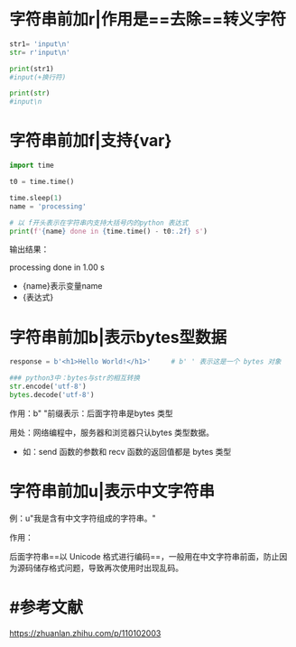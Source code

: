 # 字符串前加r|作用是==去除==转义字符

```python
str1= 'input\n'
str= r'input\n'

print(str1) 
#input(+换行符)

print(str) 
#input\n
```



# 字符串前加f|支持{var}

```python
import time

t0 = time.time()

time.sleep(1)
name = 'processing'

# 以 f开头表示在字符串内支持大括号内的python 表达式
print(f'{name} done in {time.time() - t0:.2f} s') 
```

输出结果：

processing done in 1.00 s

- {name}表示变量name
- {表达式}



# 字符串前加b|表示bytes型数据

```python
response = b'<h1>Hello World!</h1>'     # b' ' 表示这是一个 bytes 对象

### python3中：bytes与str的相互转换
str.encode('utf-8')
bytes.decode('utf-8')
```

作用：b" "前缀表示：后面字符串是bytes 类型

用处：网络编程中，服务器和浏览器只认bytes 类型数据。

- 如：send 函数的参数和 recv 函数的返回值都是 bytes 类型



# 字符串前加u|表示中文字符串

例：u"我是含有中文字符组成的字符串。"



作用：

后面字符串==以 Unicode 格式进行编码==，一般用在中文字符串前面，防止因为源码储存格式问题，导致再次使用时出现乱码。





# #参考文献

https://zhuanlan.zhihu.com/p/110102003